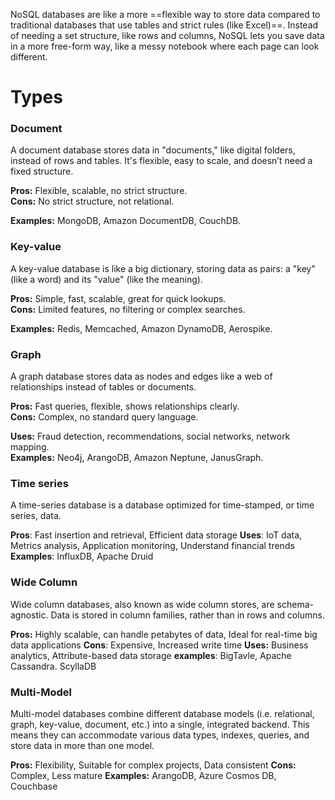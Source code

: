 NoSQL databases are like a more ==flexible way to store data compared to traditional databases that use tables and strict rules (like Excel)==. Instead of needing a set structure, like rows and columns, NoSQL lets you save data in a more free-form way, like a messy notebook where each page can look different.

# Types 

### Document 
A document database stores data in "documents," like digital folders, instead of rows and tables. It's flexible, easy to scale, and doesn’t need a fixed structure.

**Pros:** Flexible, scalable, no strict structure.  
**Cons:** No strict structure, not relational.

**Examples:** MongoDB, Amazon DocumentDB, CouchDB.

### Key-value
A key-value database is like a big dictionary, storing data as pairs: a "key" (like a word) and its "value" (like the meaning).

**Pros:** Simple, fast, scalable, great for quick lookups.  
**Cons:** Limited features, no filtering or complex searches.

**Examples:** Redis, Memcached, Amazon DynamoDB, Aerospike.

### Graph
A graph database stores data as nodes and edges like a web of relationships instead of tables or documents.

**Pros:** Fast queries, flexible, shows relationships clearly.  
**Cons:** Complex, no standard query language.

**Uses:** Fraud detection, recommendations, social networks, network mapping.  
**Examples:** Neo4j, ArangoDB, Amazon Neptune, JanusGraph.
### Time series 
A time-series database is a database optimized for time-stamped, or time series, data.

**Pros**: Fast insertion and retrieval, Efficient data storage
**Uses**: IoT data, Metrics analysis, Application monitoring, Understand financial trends
**Examples**: InfluxDB, Apache Druid
### Wide Column
Wide column databases, also known as wide column stores, are schema-agnostic. Data is stored in column families, rather than in rows and columns.

**Pros:** Highly scalable, can handle petabytes of data, Ideal for real-time big data applications
**Cons**: Expensive, Increased write time
**Uses:** Business analytics, Attribute-based data storage
**examples**: BigTavle, Apache Cassandra. ScyllaDB
### Multi-Model
Multi-model databases combine different database models (i.e. relational, graph, key-value, document, etc.) into a single, integrated backend. This means they can accommodate various data types, indexes, queries, and store data in more than one model.

**Pros:** Flexibility, Suitable for complex projects, Data consistent
**Cons:** Complex, Less mature
**Examples:** ArangoDB, Azure Cosmos DB, Couchbase